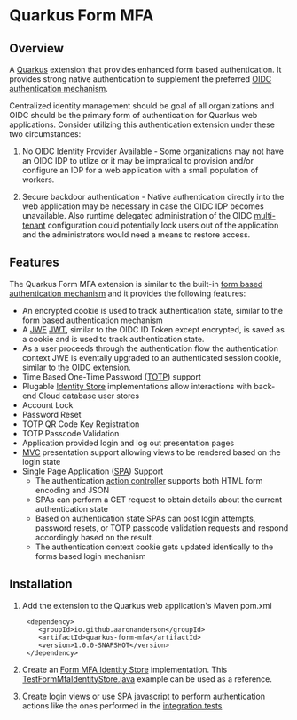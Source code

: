 # Quarkus Form MFA

## Overview

A [Quarkus](https://quarkus.io/) extension that provides enhanced form based authentication. It provides strong native authentication to supplement the preferred [OIDC authentication mechanism](https://quarkus.io/guides/security-openid-connect-web-authentication). 

Centralized identity management should be goal of all organizations and OIDC should be the primary form of authentication for Quarkus web applications. Consider utilizing this authentication extension under these two circumstances:

1. No OIDC Identity Provider Available - Some organizations may not have an OIDC IDP to utlize or it may be impratical to provision and/or configure an IDP for a web application with a small population of workers.

2. Secure backdoor authentication - Native authentication directly into the web application may be necessary in case the OIDC IDP becomes unavailable. Also runtime delegated administration of the OIDC [multi-tenant](https://quarkus.io/guides/security-openid-connect-multitenancy) configuration could potentially lock users out of the application and the administrators would need a means to restore access.


## Features
The Quarkus Form MFA extension is similar to the built-in [form based authentication mechanism](https://quarkus.io/guides/security-built-in-authentication#form-auth) and it provides the following features:

* An encrypted cookie is used to track authentication state, similar to the form based authentication mechanism
* A [JWE](https://en.wikipedia.org/wiki/JSON_Web_Encryption) [JWT](https://en.wikipedia.org/wiki/JSON_Web_Token), similar to the OIDC ID Token except encrypted, is saved as a cookie and is used to track authentication state.
* As a user proceeds through the authentication flow the authentication context JWE is eventally upgraded to an authenticated session cookie, similar to the OIDC extension.
* Time Based One-Time Password ([TOTP](https://en.wikipedia.org/wiki/Time-based_one-time_password)) support
* Plugable [Identity Store](runtime/src/main/java/io/github/aaronanderson/quarkus/mfa/runtime/FormMfaIdentityStore.java) implementations allow interactions with back-end Cloud database user stores
* Account Lock
* Password Reset
* TOTP QR Code Key Registration
* TOTP Passcode Validation
* Application provided login and log out presentation pages
* [MVC](https://en.wikipedia.org/wiki/Model%E2%80%93view%E2%80%93controller) presentation support allowing views to be rendered based on the login state
* Single Page Application ([SPA](https://en.wikipedia.org/wiki/Single-page_application)) Support
    * The authentication [action controller](https://github.com/aaronanderson/quarkus-form-mfa/blob/96b4b11c40491cb3f5e45b8223b404ca6f70f5ca/runtime/src/main/java/io/github/aaronanderson/quarkus/mfa/runtime/MfaAuthenticationMechanism.java#L116) supports both HTML form encoding and JSON
    * SPAs can perform a GET request to obtain details about the current authentication state
    * Based on authentication state SPAs can post login attempts, password resets, or TOTP passcode validation requests and respond accordingly based on the result. 
    * The authentication context cookie gets updated identically to the forms based login mechanism


## Installation

1. Add the extension to the Quarkus web application's Maven pom.xml
    ```
     <dependency>
	 	<groupId>io.github.aaronanderson</groupId>
  		<artifactId>quarkus-form-mfa</artifactId>
    	<version>1.0.0-SNAPSHOT</version>
     </dependency>
    ```

1. Create an [Form MFA Identity Store](runtime/src/main/java/io/github/aaronanderson/quarkus/mfa/runtime/MfaIdentityStore.java) implementation. This [TestFormMfaIdentityStore.java](integration-tests/src/main/java/io/github/aaronanderson/quarkus/mfa/it/TestFormMfaIdentityStore.java) example can be used as a reference.

1. Create login views or use SPA javascript to perform authentication actions like the ones performed in the [integration tests](integration-tests/src/test/java/io/github/aaronanderson/quarkus/mfa/it/QuarkusFormMfaResourceTest.java)
